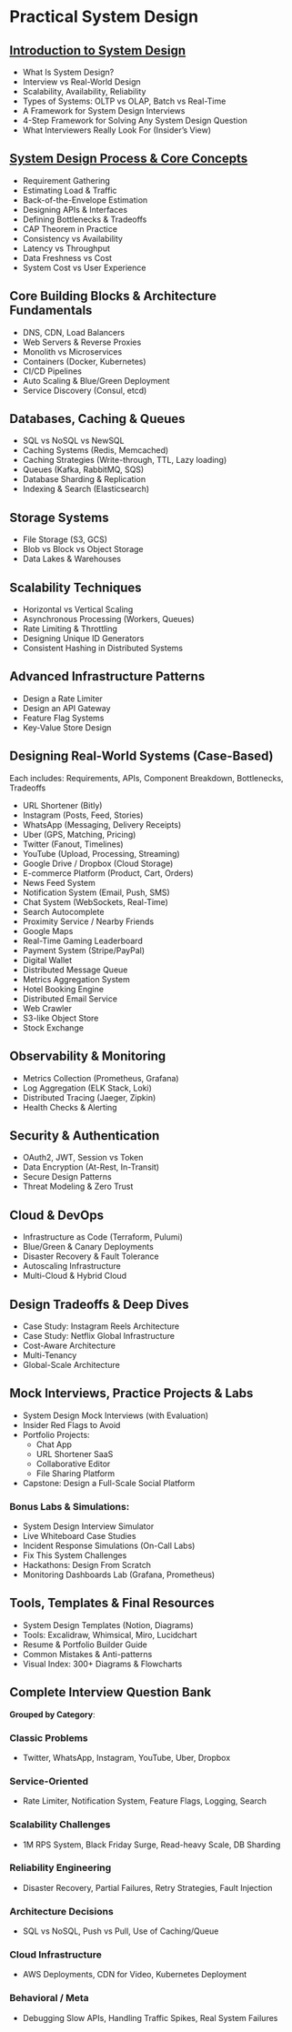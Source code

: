 # Practical System Design
## [Introduction to System Design](./introduction-to-system-design)
- What Is System Design?
- Interview vs Real-World Design
- Scalability, Availability, Reliability
- Types of Systems: OLTP vs OLAP, Batch vs Real-Time
- A Framework for System Design Interviews
- 4-Step Framework for Solving Any System Design Question
- What Interviewers Really Look For (Insider’s View)
## [System Design Process & Core Concepts](./system-design-process-core-concepts)
- Requirement Gathering
- Estimating Load & Traffic
- Back-of-the-Envelope Estimation
- Designing APIs & Interfaces
- Defining Bottlenecks & Tradeoffs
- CAP Theorem in Practice
- Consistency vs Availability
- Latency vs Throughput
- Data Freshness vs Cost
- System Cost vs User Experience
## Core Building Blocks & Architecture Fundamentals
- DNS, CDN, Load Balancers
- Web Servers & Reverse Proxies
- Monolith vs Microservices
- Containers (Docker, Kubernetes)
- CI/CD Pipelines
- Auto Scaling & Blue/Green Deployment
- Service Discovery (Consul, etcd)
## Databases, Caching & Queues
- SQL vs NoSQL vs NewSQL
- Caching Systems (Redis, Memcached)
- Caching Strategies (Write-through, TTL, Lazy loading)
- Queues (Kafka, RabbitMQ, SQS)
- Database Sharding & Replication
- Indexing & Search (Elasticsearch)
## Storage Systems
- File Storage (S3, GCS)
- Blob vs Block vs Object Storage
- Data Lakes & Warehouses
## Scalability Techniques
- Horizontal vs Vertical Scaling
- Asynchronous Processing (Workers, Queues)
- Rate Limiting & Throttling
- Designing Unique ID Generators
- Consistent Hashing in Distributed Systems
## Advanced Infrastructure Patterns
- Design a Rate Limiter
- Design an API Gateway
- Feature Flag Systems
- Key-Value Store Design
## Designing Real-World Systems (Case-Based)
Each includes: Requirements, APIs, Component Breakdown, Bottlenecks, Tradeoffs
- URL Shortener (Bitly)
- Instagram (Posts, Feed, Stories)
- WhatsApp (Messaging, Delivery Receipts)
- Uber (GPS, Matching, Pricing)
- Twitter (Fanout, Timelines)
- YouTube (Upload, Processing, Streaming)
- Google Drive / Dropbox (Cloud Storage)
- E-commerce Platform (Product, Cart, Orders)
- News Feed System
- Notification System (Email, Push, SMS)
- Chat System (WebSockets, Real-Time)
- Search Autocomplete
- Proximity Service / Nearby Friends
- Google Maps
- Real-Time Gaming Leaderboard
- Payment System (Stripe/PayPal)
- Digital Wallet
- Distributed Message Queue
- Metrics Aggregation System
- Hotel Booking Engine
- Distributed Email Service
- Web Crawler
- S3-like Object Store
- Stock Exchange
## Observability & Monitoring
- Metrics Collection (Prometheus, Grafana)
- Log Aggregation (ELK Stack, Loki)
- Distributed Tracing (Jaeger, Zipkin)
- Health Checks & Alerting
## Security & Authentication
- OAuth2, JWT, Session vs Token
- Data Encryption (At-Rest, In-Transit)
- Secure Design Patterns
- Threat Modeling & Zero Trust
## Cloud & DevOps
- Infrastructure as Code (Terraform, Pulumi)
- Blue/Green & Canary Deployments
- Disaster Recovery & Fault Tolerance
- Autoscaling Infrastructure
- Multi-Cloud & Hybrid Cloud
## Design Tradeoffs & Deep Dives
- Case Study: Instagram Reels Architecture
- Case Study: Netflix Global Infrastructure
- Cost-Aware Architecture
- Multi-Tenancy
- Global-Scale Architecture
## Mock Interviews, Practice Projects & Labs
- System Design Mock Interviews (with Evaluation)
- Insider Red Flags to Avoid
- Portfolio Projects:
  - Chat App
  - URL Shortener SaaS
  - Collaborative Editor
  - File Sharing Platform
- Capstone: Design a Full-Scale Social Platform
### Bonus Labs & Simulations:
- System Design Interview Simulator
- Live Whiteboard Case Studies
- Incident Response Simulations (On-Call Labs)
- Fix This System Challenges
- Hackathons: Design From Scratch
- Monitoring Dashboards Lab (Grafana, Prometheus)
## Tools, Templates & Final Resources
- System Design Templates (Notion, Diagrams)
- Tools: Excalidraw, Whimsical, Miro, Lucidchart
- Resume & Portfolio Builder Guide
- Common Mistakes & Anti-patterns
- Visual Index: 300+ Diagrams & Flowcharts
## Complete Interview Question Bank
**Grouped by Category**:
### Classic Problems
- Twitter, WhatsApp, Instagram, YouTube, Uber, Dropbox
### Service-Oriented
- Rate Limiter, Notification System, Feature Flags, Logging, Search
### Scalability Challenges
- 1M RPS System, Black Friday Surge, Read-heavy Scale, DB Sharding
### Reliability Engineering
- Disaster Recovery, Partial Failures, Retry Strategies, Fault Injection
### Architecture Decisions
- SQL vs NoSQL, Push vs Pull, Use of Caching/Queue
### Cloud Infrastructure
- AWS Deployments, CDN for Video, Kubernetes Deployment
### Behavioral / Meta
- Debugging Slow APIs, Handling Traffic Spikes, Real System Failures
